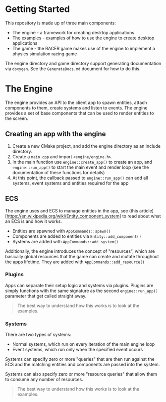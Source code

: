 # Getting Started

This repository is made up of three main components:

- The engine - a framework for creating desktop applications
- The examples - examples of how to use the engine to create desktop applications
- The game - the RACER game makes use of the engine to implement a physics simulation racing game

The engine directory and game directory support generating documentation via `doxygen`. See the
`GenerateDocs.md` document for how to do this.

# The Engine

The engine provides an API to the client app to spawn entities, attach components to them,
create systems and listen to events. The engine provides a set of base components that can
be used to render entities to the screen.

## Creating an app with the engine

1. Create a new CMake project, and add the engine directory as an include directory.
2. Create a `main.cpp` and import `<engine/engine.h>`.
3. In the main function use `engine::create_app()` to create an app, and `engine::run_app()` to
   start the main event and render loop (see the documentation of these functions for details)
4. At this point, the callback passed to `engine::run_app()` can add all systems, event systems
   and entities required for the app

## ECS

The engine uses and ECS to manage entities in the app, see (this article)[https://en.wikipedia.org/wiki/Entity_component_system] to read about what an
ECS is and how it works.

- Entities are spawned with `AppCommands::spawn()`
- Components are added to entities via `Entity::add_component()`
- Systems are added with `AppCommands::add_system()`

Additionally, the engine introduces the concept of "resources", which are basically global resources
that the game can create and mutate throughout the apps lifetime. They are added with `AppCommands::add_resource()`

### Plugins

Apps can separate their setup logic and systems via plugins. Plugins are simply functions with the
same signature as the second `engine::run_app()` parameter that get called straight away.

> The best way to understand how this works is to look at the examples.

### Systems

There are two types of systems:

- Normal systems, which run on every iteration of the main engine loop
- Event systems, which run only when the specified event occurs

Systems can specify zero or more "queries" that are then run against the ECS and the matching
entities and components are passed into the system.

Systems can also specify zero or more "resource queries" that allow them to consume any number
of resources.

> The best way to understand how this works is to look at the examples.
